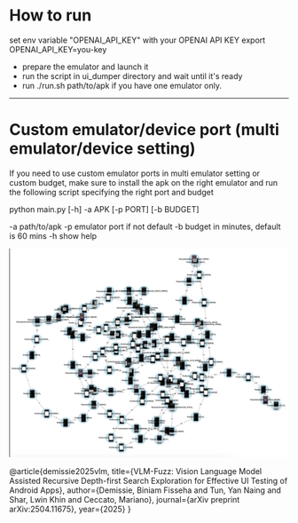
# How to run

set env variable "OPENAI_API_KEY" with your OPENAI API KEY
export OPENAI_API_KEY=you-key

- prepare the emulator and launch it
- run the script in ui_dumper directory and wait until it's ready
- run ./run.sh path/to/apk  if you have one emulator only. 

----

# Custom emulator/device port (multi emulator/device setting)

If you need to use custom emulator ports in multi emulator setting or custom budget, make sure to install the apk on the right emulator and run the following script specifying the right port and budget

python main.py [-h] -a APK [-p PORT] [-b BUDGET]

-a path/to/apk
-p emulator port if not default
-b budget in minutes, default is 60 mins
-h show help

<img src="net.everythingandroid.timer_test2.png" alt="transition example">

@article{demissie2025vlm,
  title={VLM-Fuzz: Vision Language Model Assisted Recursive Depth-first Search Exploration for Effective UI Testing of Android Apps},
  author={Demissie, Biniam Fisseha and Tun, Yan Naing and Shar, Lwin Khin and Ceccato, Mariano},
  journal={arXiv preprint arXiv:2504.11675},
  year={2025}
}
